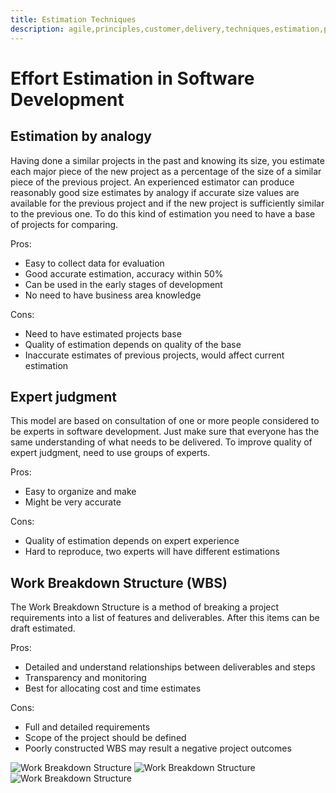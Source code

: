 ```yaml
---
title: Estimation Techniques
description: agile,principles,customer,delivery,techniques,estimation,project,methods,software,effort,expert,wbs,work,breakdown,structure,expert judgment,analogy
---
```


# Effort Estimation in Software Development

## Estimation by analogy
Having done a similar projects in the past and knowing its size, you estimate each
major piece of the new project as a percentage of the size of a similar piece of the previous project.
An experienced estimator can produce reasonably good size estimates by analogy if accurate size
values are available for the previous project and if the new project is sufficiently similar to the
previous one. To do this kind of estimation you need to have a base of projects for comparing.

Pros:
* Easy to collect data for evaluation
* Good accurate estimation, accuracy within 50%
* Can be used in the early stages of development
* No need to have business area knowledge

Cons:
* Need to have estimated projects base
* Quality of estimation depends on quality of the base
* Inaccurate estimates of previous projects, would affect current estimation

## Expert judgment
This model are based on consultation of one or more people considered to be experts in software
development. Just make sure that everyone has the same understanding of what needs to be delivered.
To improve quality of expert judgment, need to use groups of experts.

Pros:
* Easy to organize and make
* Might be very accurate

Cons:
* Quality of estimation depends on expert experience
* Hard to reproduce, two experts will have different estimations

## Work Breakdown Structure (WBS)
The Work Breakdown Structure is a method of breaking a project requirements
into a list of features and deliverables. After this items can be draft estimated.

Pros:
* Detailed and understand relationships between deliverables and steps
* Transparency and monitoring
* Best for allocating cost and time estimates

Cons:
* Full and detailed requirements
* Scope of the project should be defined
* Poorly constructed WBS may result a negative project outcomes

![Work Breakdown Structure]({{site.baseurl}}/images/CRM_PSA-WBSResources.png)
![Work Breakdown Structure]({{site.baseurl}}/images/wbs1.png)
![Work Breakdown Structure]({{site.baseurl}}/images/wbs2.png)

